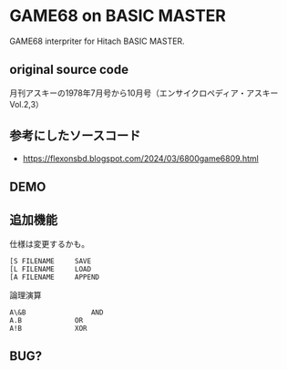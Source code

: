 # GAME68 on BASIC MASTER 

GAME68 interpriter for Hitach BASIC MASTER.

## original source code

月刊アスキーの1978年7月号から10月号（エンサイクロペディア・アスキー Vol.2,3）

## 参考にしたソースコード

- https://flexonsbd.blogspot.com/2024/03/6800game6809.html

## DEMO


## 追加機能

仕様は変更するかも。
```
[S FILENAME		SAVE
[L FILENAME		LOAD
[A FILENAME		APPEND
```

論理演算
```
A\&B				AND
A.B				OR
A!B				XOR
```

## BUG?

